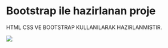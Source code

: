
<h1>Bootstrap ile hazirlanan proje</h1>

<p> HTML CSS VE BOOTSTRAP KULLANILARAK HAZIRLANMISTIR.

![](bs.gif)
